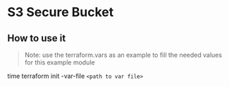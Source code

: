 # S3 Secure Bucket

## How to use it

>Note: use the terraform.vars as an example to fill the needed values for this example module

time terraform init -var-file `<path to var file>`
